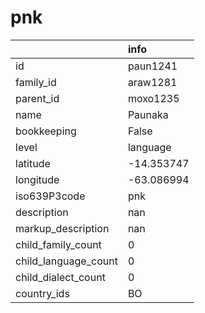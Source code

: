 # pnk
|                      | info       |
|:---------------------|:-----------|
| id                   | paun1241   |
| family_id            | araw1281   |
| parent_id            | moxo1235   |
| name                 | Paunaka    |
| bookkeeping          | False      |
| level                | language   |
| latitude             | -14.353747 |
| longitude            | -63.086994 |
| iso639P3code         | pnk        |
| description          | nan        |
| markup_description   | nan        |
| child_family_count   | 0          |
| child_language_count | 0          |
| child_dialect_count  | 0          |
| country_ids          | BO         |